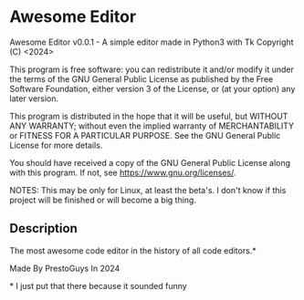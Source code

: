 # Awesome Editor

Awesome Editor v0.0.1 - A simple editor made in Python3 with Tk
Copyright (C) <2024>  <PrestoGuys>

This program is free software: you can redistribute it and/or modify
it under the terms of the GNU General Public License as published by
the Free Software Foundation, either version 3 of the License, or
(at your option) any later version.

This program is distributed in the hope that it will be useful,
but WITHOUT ANY WARRANTY; without even the implied warranty of
MERCHANTABILITY or FITNESS FOR A PARTICULAR PURPOSE.  See the
GNU General Public License for more details.

You should have received a copy of the GNU General Public License
along with this program.  If not, see <https://www.gnu.org/licenses/>.


NOTES:
This may be only for Linux, at least the beta's.
I don't know if this project will be finished or will become a big thing.

## Description

The most awesome code editor in the history of all code editors.*

Made By PrestoGuys In 2024

\* I just put that there because it sounded funny


